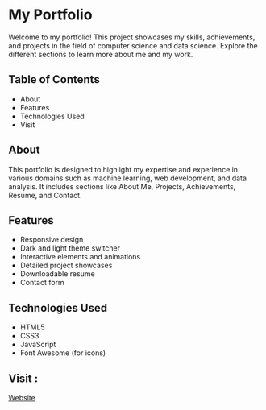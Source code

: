 # My Portfolio

Welcome to my portfolio! This project showcases my skills, achievements, and projects in the field of computer science and data science. Explore the different sections to learn more about me and my work.

## Table of Contents
- About
- Features
- Technologies Used
- Visit

## About
This portfolio is designed to highlight my expertise and experience in various domains such as machine learning, web development, and data analysis. It includes sections like About Me, Projects, Achievements, Resume, and Contact.

## Features
- Responsive design
- Dark and light theme switcher
- Interactive elements and animations
- Detailed project showcases
- Downloadable resume
- Contact form

## Technologies Used
- HTML5
- CSS3
- JavaScript
- Font Awesome (for icons)

## Visit :
[Website](https://vishwportfolio.netlify.app/)
